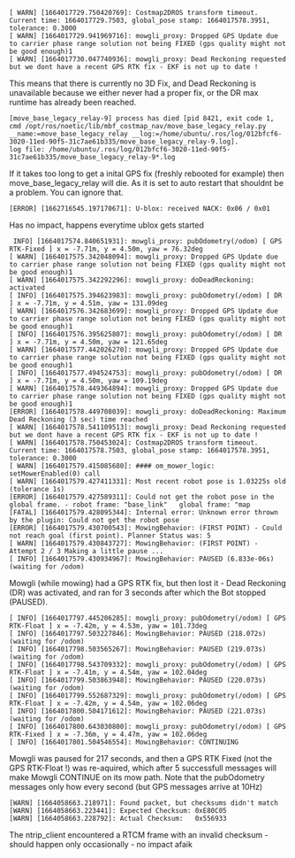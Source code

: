

```
[ WARN] [1664017729.750420769]: Costmap2DROS transform timeout. Current time: 1664017729.7503, global_pose stamp: 1664017578.3951, tolerance: 0.3000
[ WARN] [1664017729.941969716]: mowgli_proxy: Dropped GPS Update due to carrier phase range solution not being FIXED (gps quality might not be good enough)1
[ WARN] [1664017730.047740936]: mowgli_proxy: Dead Reckoning requested but we dont have a recent GPS RTK fix - EKF is not up to date !
```

This means that there is currently no 3D Fix, and Dead Reckoning is unavailable because we either never had a proper fix, or the DR max runtime has already been reached.

```
[move_base_legacy_relay-9] process has died [pid 8421, exit code 1, cmd /opt/ros/noetic/lib/mbf_costmap_nav/move_base_legacy_relay.py __name:=move_base_legacy_relay __log:=/home/ubuntu/.ros/log/012bfcf6-3020-11ed-90f5-31c7ae61b335/move_base_legacy_relay-9.log].
log file: /home/ubuntu/.ros/log/012bfcf6-3020-11ed-90f5-31c7ae61b335/move_base_legacy_relay-9*.log
```

If it takes too long to get a inital GPS fix (freshly rebooted for example) then move_base_legacy_relay will die. 
As it is set to auto restart that shouldnt be a problem. You can ignore that.

```
[ERROR] [1662716545.197170671]: U-blox: received NACK: 0x06 / 0x01
```

Has no impact, happens everytime ublox gets started

```
 INFO] [1664017574.840651931]: mowgli_proxy: pubOdometry(/odom) [ GPS RTK-Fixed ] x = -7.71m, y = 4.50m, yaw = 76.32deg
[ WARN] [1664017575.342048094]: mowgli_proxy: Dropped GPS Update due to carrier phase range solution not being FIXED (gps quality might not be good enough)1
[ WARN] [1664017575.342292296]: mowgli_proxy: doDeadReckoning: activated
[ INFO] [1664017575.394623983]: mowgli_proxy: pubOdometry(/odom) [ DR ] x = -7.71m, y = 4.51m, yaw = 131.09deg
[ WARN] [1664017576.342683699]: mowgli_proxy: Dropped GPS Update due to carrier phase range solution not being FIXED (gps quality might not be good enough)1
[ INFO] [1664017576.395625807]: mowgli_proxy: pubOdometry(/odom) [ DR ] x = -7.71m, y = 4.50m, yaw = 121.65deg
[ WARN] [1664017577.442026270]: mowgli_proxy: Dropped GPS Update due to carrier phase range solution not being FIXED (gps quality might not be good enough)1
[ INFO] [1664017577.494524753]: mowgli_proxy: pubOdometry(/odom) [ DR ] x = -7.71m, y = 4.50m, yaw = 109.19deg
[ WARN] [1664017578.449364894]: mowgli_proxy: Dropped GPS Update due to carrier phase range solution not being FIXED (gps quality might not be good enough)1
[ERROR] [1664017578.449708039]: mowgli_proxy: doDeadReckoning: Maximum Dead Reckoning (3 sec) time reached
[ WARN] [1664017578.541109513]: mowgli_proxy: Dead Reckoning requested but we dont have a recent GPS RTK fix - EKF is not up to date !
[ WARN] [1664017578.750453024]: Costmap2DROS transform timeout. Current time: 1664017578.7503, global_pose stamp: 1664017578.3951, tolerance: 0.3000
[ WARN] [1664017579.415085680]: #### om_mower_logic: setMowerEnabled(0) call
[ WARN] [1664017579.427411331]: Most recent robot pose is 1.03225s old (tolerance 1s)
[ERROR] [1664017579.427589311]: Could not get the robot pose in the global frame. - robot frame: "base_link"   global frame: "map
[FATAL] [1664017579.428095344]: Internal error: Unknown error thrown by the plugin: Could not get the robot pose
[ERROR] [1664017579.430700543]: MowingBehavior: (FIRST POINT) - Could not reach goal (first point). Planner Status was: 5
[ WARN] [1664017579.430843727]: MowingBehavior: (FIRST POINT) - Attempt 2 / 3 Making a little pause ...
[ INFO] [1664017579.430934967]: MowingBehavior: PAUSED (6.833e-06s) (waiting for /odom)
```

Mowgli (while mowing) had a GPS RTK fix, but then lost it - Dead Reckoning (DR) was activated, and ran for 3 seconds after which the Bot stopped (PAUSED).


```
[ INFO] [1664017797.445206285]: mowgli_proxy: pubOdometry(/odom) [ GPS RTK-Float ] x = -7.42m, y = 4.53m, yaw = 101.73deg
[ INFO] [1664017797.503227846]: MowingBehavior: PAUSED (218.072s) (waiting for /odom)
[ INFO] [1664017798.503565267]: MowingBehavior: PAUSED (219.073s) (waiting for /odom)
[ INFO] [1664017798.543709332]: mowgli_proxy: pubOdometry(/odom) [ GPS RTK-Float ] x = -7.41m, y = 4.54m, yaw = 102.04deg
[ INFO] [1664017799.503863948]: MowingBehavior: PAUSED (220.073s) (waiting for /odom)
[ INFO] [1664017799.552687329]: mowgli_proxy: pubOdometry(/odom) [ GPS RTK-Float ] x = -7.42m, y = 4.54m, yaw = 102.06deg
[ INFO] [1664017800.504171612]: MowingBehavior: PAUSED (221.073s) (waiting for /odom)
[ INFO] [1664017800.643030800]: mowgli_proxy: pubOdometry(/odom) [ GPS RTK-Fixed ] x = -7.36m, y = 4.47m, yaw = 102.06deg
[ INFO] [1664017801.504546554]: MowingBehavior: CONTINUING
````

Mowgli was paused for 217 seconds, and then a GPS RTK Fixed (not the GPS RTK-Float !) was re-aquired, which after 5 successfull messages will make Mowgli CONTINUE on its mow path. Note that the pubOdometry messages only how every second (but GPS messages arrive at 10Hz)


```
[WARN] [1664058663.218971]: Found packet, but checksums didn't match
[WARN] [1664058663.223441]: Expected Checksum: 0xE80C05
[WARN] [1664058663.228792]: Actual Checksum:   0x556933
```

The ntrip_client encountered a RTCM frame with an invalid checksum - should happen only occasionally - no impact afaik

